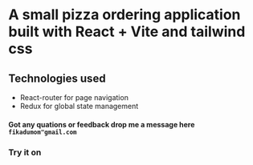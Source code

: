 # A small pizza ordering application built with React + Vite and tailwind css

## Technologies used

- React-router for page navigation
- Redux for global state management

#### Got any quations or feedback drop me a message here `fikadumom"gmail.com`

### Try it on
